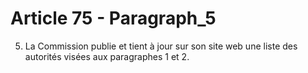 # Article 75 - Paragraph_5

5. La Commission publie et tient à jour sur son site web une liste des autorités visées aux paragraphes 1 et 2.